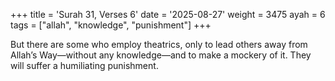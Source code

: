 +++
title = 'Surah 31, Verses 6'
date = '2025-08-27'
weight = 3475
ayah = 6
tags = ["allah", "knowledge", "punishment"]
+++

But there are some who employ theatrics, only to lead others away from Allah’s Way—without any knowledge—and to make a mockery of it. They will suffer a humiliating punishment.